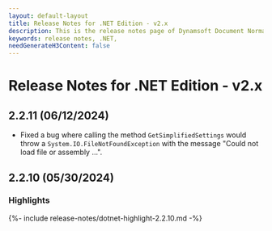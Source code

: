 ```yaml
---
layout: default-layout
title: Release Notes for .NET Edition - v2.x
description: This is the release notes page of Dynamsoft Document Normalizer SDK .NET Edition for version 2.x.
keywords: release notes, .NET, 
needGenerateH3Content: false
---
```


# Release Notes for .NET Edition - v2.x

## 2.2.11 (06/12/2024)

- Fixed a bug where calling the method `GetSimplifiedSettings` would throw a `System.IO.FileNotFoundException` with the message "Could not load file or assembly ...".

## 2.2.10 (05/30/2024)

### Highlights

{%- include release-notes/dotnet-highlight-2.2.10.md -%}
